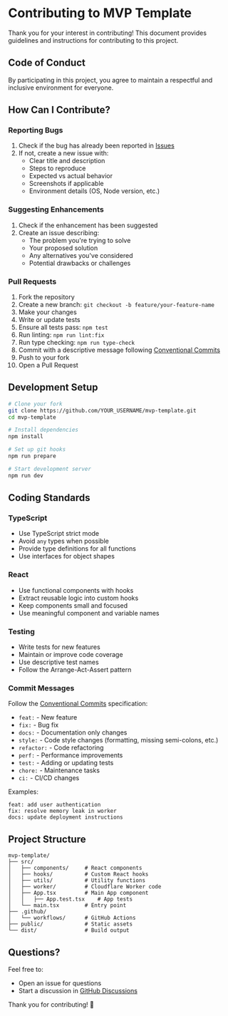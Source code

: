 # Contributing to MVP Template

Thank you for your interest in contributing! This document provides guidelines and instructions for contributing to this project.

## Code of Conduct

By participating in this project, you agree to maintain a respectful and inclusive environment for everyone.

## How Can I Contribute?

### Reporting Bugs

1. Check if the bug has already been reported in [Issues](https://github.com/ckorhonen/mvp-template/issues)
2. If not, create a new issue with:
   - Clear title and description
   - Steps to reproduce
   - Expected vs actual behavior
   - Screenshots if applicable
   - Environment details (OS, Node version, etc.)

### Suggesting Enhancements

1. Check if the enhancement has been suggested
2. Create an issue describing:
   - The problem you're trying to solve
   - Your proposed solution
   - Any alternatives you've considered
   - Potential drawbacks or challenges

### Pull Requests

1. Fork the repository
2. Create a new branch: `git checkout -b feature/your-feature-name`
3. Make your changes
4. Write or update tests
5. Ensure all tests pass: `npm test`
6. Run linting: `npm run lint:fix`
7. Run type checking: `npm run type-check`
8. Commit with a descriptive message following [Conventional Commits](https://www.conventionalcommits.org/)
9. Push to your fork
10. Open a Pull Request

## Development Setup

```bash
# Clone your fork
git clone https://github.com/YOUR_USERNAME/mvp-template.git
cd mvp-template

# Install dependencies
npm install

# Set up git hooks
npm run prepare

# Start development server
npm run dev
```

## Coding Standards

### TypeScript
- Use TypeScript strict mode
- Avoid `any` types when possible
- Provide type definitions for all functions
- Use interfaces for object shapes

### React
- Use functional components with hooks
- Extract reusable logic into custom hooks
- Keep components small and focused
- Use meaningful component and variable names

### Testing
- Write tests for new features
- Maintain or improve code coverage
- Use descriptive test names
- Follow the Arrange-Act-Assert pattern

### Commit Messages

Follow the [Conventional Commits](https://www.conventionalcommits.org/) specification:

- `feat:` - New feature
- `fix:` - Bug fix
- `docs:` - Documentation only changes
- `style:` - Code style changes (formatting, missing semi-colons, etc.)
- `refactor:` - Code refactoring
- `perf:` - Performance improvements
- `test:` - Adding or updating tests
- `chore:` - Maintenance tasks
- `ci:` - CI/CD changes

Examples:
```
feat: add user authentication
fix: resolve memory leak in worker
docs: update deployment instructions
```

## Project Structure

```
mvp-template/
├── src/
│   ├── components/     # React components
│   ├── hooks/          # Custom React hooks
│   ├── utils/          # Utility functions
│   ├── worker/         # Cloudflare Worker code
│   ├── App.tsx         # Main App component
│   │   ├── App.test.tsx    # App tests
│   └── main.tsx        # Entry point
├── .github/
│   └── workflows/      # GitHub Actions
├── public/             # Static assets
└── dist/               # Build output
```

## Questions?

Feel free to:
- Open an issue for questions
- Start a discussion in [GitHub Discussions](https://github.com/ckorhonen/mvp-template/discussions)

Thank you for contributing! 🚀
